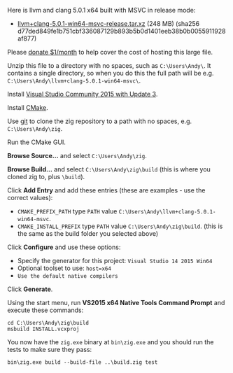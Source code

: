 Here is llvm and clang 5.0.1 x64 built with MSVC in release mode:

* [llvm+clang-5.0.1-win64-msvc-release.tar.xz](http://ziglang.org/deps/llvm%2bclang-5.0.1-win64-msvc-release.tar.xz) (248 MB) (sha256 d77ded849fe1b751cbf336087129b893b5b0d1401eeb38b0b0055911928af877)

Please [donate $1/month](https://www.patreon.com/andrewrk) to help cover the cost of hosting this large file.

Unzip this file to a directory with no spaces, such as `C:\Users\Andy\`. It contains a single directory, so when you do this the full path will be e.g. `C:\Users\Andy\llvm+clang-5.0.1-win64-msvc\`.

Install [Visual Studio Community 2015 with Update 3](https://my.visualstudio.com/Downloads?q=visual%20studio%202015&wt.mc_id=o~msft~vscom~older-downloads).

Install [CMake](http://cmake.org).

Use [git](https://git-scm.com/) to clone the zig repository to a path with no spaces, e.g. `C:\Users\Andy\zig`.

Run the CMake GUI.

**Browse Source...** and select `C:\Users\Andy\zig`.

**Browse Build...** and select `C:\Users\Andy\zig\build` (this is where you cloned zig to, plus `\build`).

Click **Add Entry** and add these entries (these are examples - use the correct values):

 * `CMAKE_PREFIX_PATH` type `PATH` value `C:\Users\Andy\llvm+clang-5.0.1-win64-msvc`.
 * `CMAKE_INSTALL_PREFIX` type `PATH` value `C:\Users\Andy\zig\build`. (this is the same as the build folder you selected above)

Click **Configure** and use these options:

 * Specify the generator for this project: `Visual Studio 14 2015 Win64`
 * Optional toolset to use: `host=x64`
 * `Use the default native compilers`

Click **Generate**.

Using the start menu, run **VS2015 x64 Native Tools Command Prompt** and execute these commands:

```
cd C:\Users\Andy\zig\build
msbuild INSTALL.vcxproj
```

You now have the `zig.exe` binary at `bin\zig.exe` and you should run the tests to make sure they pass:

```
bin\zig.exe build --build-file ..\build.zig test
```